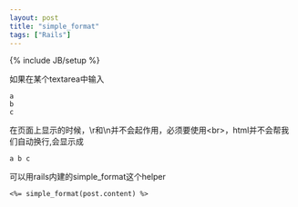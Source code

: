 ```yaml
---
layout: post
title: "simple_format"
tags: ["Rails"]
---
```

{% include JB/setup %}

如果在某个textarea中输入

	a
	b
	c

在页面上显示的时候，\r和\n并不会起作用，必须要使用<br\>，html并不会帮我们自动换行,会显示成

	a b c

可以用rails内建的simple_format这个helper

	<%= simple_format(post.content) %>